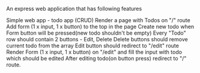 An express web application that has following features

Simple web app - todo app (CRUD)
Render a page with Todos on "/" route
Add form (1 x input, 1 x button) to the top in the page
Create new todo when Form button will be pressed(new todo shouldn't be empty)
Every "Todo" row should contain 2 buttons - Edit, Delete
Delete buttons should remove current todo from the array
Edit button should redirect to "/edit" route
Render Form (1 x input, 1 x button) on "/edit" and fill the input with todo which should be edited
After editing todo(on button press) redirect to "/" route.
